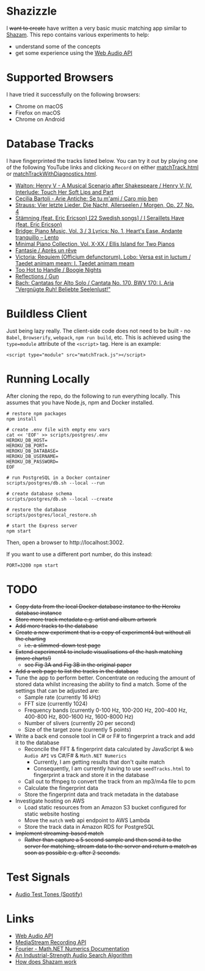 # Shazizzle

I ~~want to create~~ have written a very basic music matching app similar to [Shazam](https://www.shazam.com/).
This repo contains various experiments to help:

* understand some of the concepts
* get some experience using the [Web Audio API](https://developer.mozilla.org/en-US/docs/Web/API/Web_Audio_API)

# Supported Browsers

I have tried it successfully on the following browsers:

* Chrome on macOS
* Firefox on macOS
* Chrome on Android

# Database Tracks

I have fingerprinted the tracks listed below.
You can try it out by playing one of the following YouTube links and clicking `Record` on either
[matchTrack.html](https://shazizzle-prep.herokuapp.com/app/matchTrack.html) or
[matchTrackWithDiagnostics.html](https://shazizzle-prep.herokuapp.com/app/matchTrackWithDiagnostics.html).

* [Walton: Henry V - A Musical Scenario after Shakespeare / Henry V: IV. Interlude: Touch Her Soft Lips and Part](https://www.youtube.com/watch?v=va_ePnLbr10)
* [Cecilia Bartoli - Arie Antiche: Se tu m'ami / Caro mio ben](https://www.youtube.com/watch?v=1Gu8oi8eJSg)
* [Strauss: Vier letzte Lieder, Die Nacht, Allerseelen / Morgen, Op. 27, No. 4](https://www.youtube.com/watch?v=FdJEiCEy7bQ)
* [Stämning (feat. Eric Ericson) [22 Swedish songs] / I Seraillets Have (feat. Eric Ericson)](https://www.youtube.com/watch?v=TJjLlDxh7AM)
* [Bridge: Piano Music, Vol. 3 / 3 Lyrics: No. 1, Heart's Ease. Andante tranquillo – Lento](https://www.youtube.com/watch?v=SlU5rdKcFZM)
* [Minimal Piano Collection, Vol. X-XX / Ellis Island for Two Pianos](https://www.youtube.com/watch?v=XR1UR2fkiYQ)
* [Fantasie / Après un rêve](https://www.youtube.com/watch?v=tUM7seSQorM)
* [Victoria: Requiem (Officium defunctorum). Lobo: Versa est in luctum / Taedet animam meam: I. Taedet animam meam](https://www.youtube.com/watch?v=AWkoedsVtEY)
* [Too Hot to Handle / Boogie Nights](https://www.youtube.com/watch?v=nFAuXLEa31s)
* [Reflections / Gun](https://www.youtube.com/watch?v=wOeUpKCCSVQ)
* [Bach: Cantatas for Alto Solo / Cantata No. 170, BWV 170: I. Aria "Vergnügte Ruh! Beliebte Seelenlust!"](https://www.youtube.com/watch?v=nIf-2mCKLqI)

# Buildless Client

Just being lazy really. The client-side code does not need to be built - no `Babel`, `Browserify`, `webpack`, `npm run build`, etc. This is achieved using the `type=module` attribute of the `<script>` tag. Here is an example:

```
<script type="module" src="matchTrack.js"></script>
```

# Running Locally

After cloning the repo, do the following to run everything locally. This assumes that you have Node.js, npm and Docker installed.

```
# restore npm packages
npm install

# create .env file with empty env vars
cat << 'EOF' >> scripts/postgres/.env
HEROKU_DB_HOST=
HEROKU_DB_PORT=
HEROKU_DB_DATABASE=
HEROKU_DB_USERNAME=
HEROKU_DB_PASSWORD=
EOF

# run PostgreSQL in a Docker container
scripts/postgres/db.sh --local --run

# create database schema
scripts/postgres/db.sh --local --create

# restore the database
scripts/postgres/local_restore.sh

# start the Express server
npm start
```

Then, open a browser to http://localhost:3002.

If you want to use a different port number, do this instead:

```
PORT=3200 npm start
```

# TODO

* ~~Copy data from the local Docker database instance to the Heroku database instance~~
* ~~Store more track metadata e.g. artist and album artwork~~
* ~~Add more tracks to the database~~
* ~~Create a new experiment that is a copy of experiment4 but without all the charting~~
    * ~~i.e. a slimmed-down test page~~
* ~~Extend experiment4 to include visualisations of the hash matching (more charts!)~~
    * ~~see Fig 3A and Fig 3B in the original paper~~
* ~~Add a web page to list the tracks in the database~~
* Tune the app to perform better.
Concentrate on reducing the amount of stored data whilst increasing the ability to find a match.
Some of the settings that can be adjusted are:
    * Sample rate (currently 16 kHz)
    * FFT size (currently 1024)
    * Frequency bands (currently 0-100 Hz, 100-200 Hz, 200-400 Hz, 400-800 Hz, 800-1600 Hz, 1600-8000 Hz)
    * Number of slivers (currently 20 per second)
    * Size of the target zone (currently 5 points)
* Write a back end console tool in C# or F# to fingerprint a track and add it to the database
    * Reconcile the FFT & fingerprint data calculated by JavaScript & `Web Audio API` vs C#/F# & `Math.NET Numerics`
        * Currently, I am getting results that don't quite match
        * Consequently, I am currently having to use `seedTracks.html` to fingerprint a track and store it in the database
    * Call out to ffmpeg to convert the track from an mp3/m4a file to pcm
    * Calculate the fingerprint data
    * Store the fingerprint data and track metadata in the database
* Investigate hosting on AWS
    * Load static resources from an Amazon S3 bucket configured for static website hosting
    * Move the `match` web api endpoint to AWS Lambda
    * Store the track data in Amazon RDS for PostgreSQL
* ~~Implement streaming-based match~~
    * ~~Rather than capture a 5 second sample and then send it to the server for matching,
    stream data to the server and return a match as soon as possible e.g. after 2 seconds.~~

# Test Signals

* [Audio Test Tones (Spotify)](https://open.spotify.com/album/1LKEucZzo7uRT2fgujHJGj)

# Links

* [Web Audio API](https://developer.mozilla.org/en-US/docs/Web/API/Web_Audio_API)
* [Media​Stream Recording API](https://developer.mozilla.org/en-US/docs/Web/API/MediaStream_Recording_API)
* [Fourier - Math.NET Numerics Documentation](https://numerics.mathdotnet.com/api/MathNet.Numerics.IntegralTransforms/Fourier.htm)
* [An Industrial-Strength Audio Search Algorithm](https://www.ee.columbia.edu/~dpwe/papers/Wang03-shazam.pdf)
* [How does Shazam work](http://coding-geek.com/how-shazam-works/)
